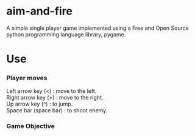 # aim-and-fire
A simple single player game implemented using a Free and Open Source python programming language library, pygame.
# Use
### Player moves
Left arrow key (<) : move to the left. <br>
Right arrow key (>) : move to the right. <br>
Up arrow key (^) : to jump. <br>
Space bar (space bar) : to shoot enemy.

### Game Objective
